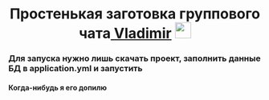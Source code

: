 <h1 align="center">Простенькая заготовка группового чата<a href="https://vk.com/overlord16" target="_blank"> Vladimir</a> 
<img src="https://github.com/blackcater/blackcater/raw/main/images/Hi.gif" height="32"/></h1>
<h3>Для запуска нужно лишь скачать проект, заполнить данные БД в application.yml и запустить</h3>
<h4>Когда-нибудь я его допилю</h4>

